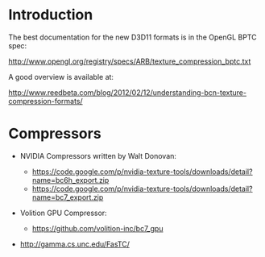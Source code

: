 # Introduction #

The best documentation for the new D3D11 formats is in the OpenGL BPTC spec:

http://www.opengl.org/registry/specs/ARB/texture_compression_bptc.txt

A good overview is available at:

http://www.reedbeta.com/blog/2012/02/12/understanding-bcn-texture-compression-formats/


# Compressors #

  * NVIDIA Compressors written by Walt Donovan:
    * https://code.google.com/p/nvidia-texture-tools/downloads/detail?name=bc6h_export.zip
    * https://code.google.com/p/nvidia-texture-tools/downloads/detail?name=bc7_export.zip

  * Volition GPU Compressor:
    * https://github.com/volition-inc/bc7_gpu

  * http://gamma.cs.unc.edu/FasTC/
